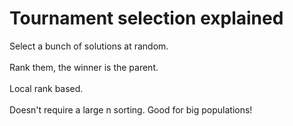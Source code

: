 # Tournament selection explained
Select a bunch of solutions at random.<br><br>Rank them, the winner is the parent.<br><br>Local rank based.<br><br>Doesn't require a large n sorting. Good for big populations!

